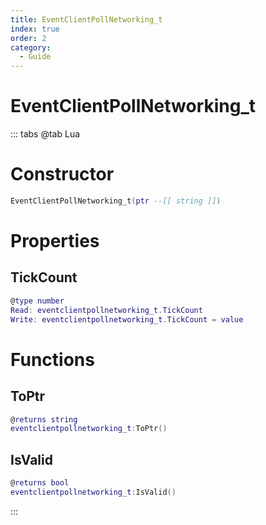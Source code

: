 ```yaml
---
title: EventClientPollNetworking_t
index: true
order: 2
category:
  - Guide
---
```


# EventClientPollNetworking_t

::: tabs
@tab Lua
# Constructor
```lua
EventClientPollNetworking_t(ptr --[[ string ]])
```
# Properties
## TickCount 
```lua
@type number
Read: eventclientpollnetworking_t.TickCount
Write: eventclientpollnetworking_t.TickCount = value
```
# Functions
## ToPtr
```lua
@returns string
eventclientpollnetworking_t:ToPtr()
```
## IsValid
```lua
@returns bool
eventclientpollnetworking_t:IsValid()
```

:::